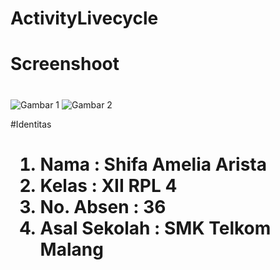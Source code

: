 # ActivityLivecycle<h1>

# Screenshoot <h1>
![Gambar 1](http://imageshack.com/a/img924/1249/nvsVG6.jpg)
![Gambar 2](http://imageshack.com/a/img921/3914/RVtLtl.jpg)

#Identitas<h1> 
1. Nama : Shifa Amelia Arista 
2. Kelas : XII RPL 4 
3. No. Absen : 36 
4. Asal Sekolah : SMK Telkom Malang
